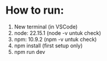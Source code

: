 # How to run:
1. New terminal (in VSCode)
2. node: 22.15.1 (node -v untuk check)
3. npm: 10.9.2 (npm -v untuk check)
4. npm install (first setup only)
5. npm run dev
